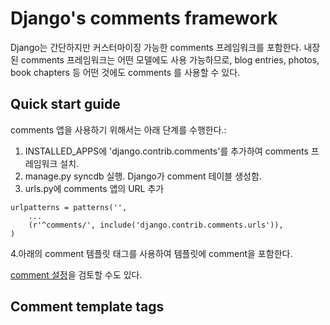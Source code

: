 # Django's comments framework

Django는 간단하지만 커스터마이징 가능한 comments 프레임워크를 포함한다. 내장된 comments 프레임워크는 어떤 모델에도 사용 가능하므로, blog entries, photos, book chapters 등 어떤 것에도 comments 를 사용할 수 있다. 

## Quick start guide

comments 앱을 사용하기 위해서는 아래 단계를 수행한다.:

1. INSTALLED_APPS에 'django.contrib.comments'를 추가하여 comments 프레임워크 설치.
2. manage.py syncdb 실행. Django가 comment 테이블 생성함.
3. urls.py에 comments 앱의 URL 추가
```
urlpatterns = patterns('', 
    ...
    (r'^comments/', include('django.contrib.comments.urls')),
)
```
4.아래의 comment 템플릿 태그를 사용하여 템플릿에 comment을 포함한다.

[comment 설정](https://django.readthedocs.io/en/1.3.X/ref/contrib/comments/settings.html)을 검토할 수도 있다. 

## Comment template tags
